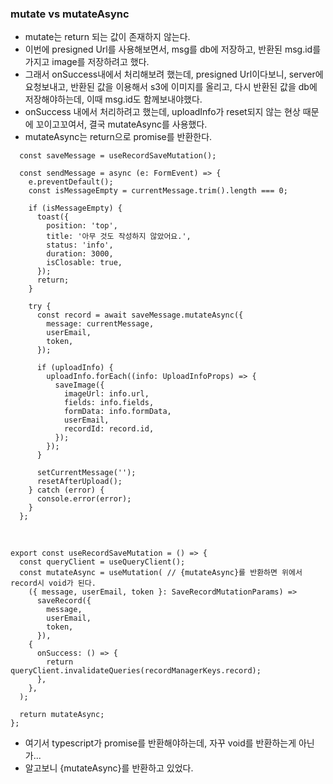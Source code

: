 ### mutate vs mutateAsync

- mutate는 return 되는 값이 존재하지 않는다.
- 이번에 presigned Url를 사용해보면서, msg를 db에 저장하고, 반환된 msg.id를 가지고 image를 저장하려고 했다.
- 그래서 onSuccess내에서 처리해보려 했는데, presigned Url이다보니, server에 요청보내고, 반환된 값을 이용해서 s3에 이미지를 올리고, 다시 반환된 값을 db에 저장해야하는데, 이때 msg.id도 함께보내야했다.
- onSuccess 내에서 처리하려고 했는데, uploadInfo가 reset되지 않는 현상 때문에 꼬이고꼬여서, 결국 mutateAsync를 사용했다.
- mutateAsync는 return으로 promise를 반환한다.

```TSX
  const saveMessage = useRecordSaveMutation();

  const sendMessage = async (e: FormEvent) => {
    e.preventDefault();
    const isMessageEmpty = currentMessage.trim().length === 0;

    if (isMessageEmpty) {
      toast({
        position: 'top',
        title: '아무 것도 작성하지 않았어요.',
        status: 'info',
        duration: 3000,
        isClosable: true,
      });
      return;
    }

    try {
      const record = await saveMessage.mutateAsync({
        message: currentMessage,
        userEmail,
        token,
      });

      if (uploadInfo) {
        uploadInfo.forEach((info: UploadInfoProps) => {
          saveImage({
            imageUrl: info.url,
            fields: info.fields,
            formData: info.formData,
            userEmail,
            recordId: record.id,
          });
        });
      }

      setCurrentMessage('');
      resetAfterUpload();
    } catch (error) {
      console.error(error);
    }
  };
```

<br>

```TSX
export const useRecordSaveMutation = () => {
  const queryClient = useQueryClient();
  const mutateAsync = useMutation( // {mutateAsync}를 반환하면 위에서 record시 void가 된다.
    ({ message, userEmail, token }: SaveRecordMutationParams) =>
      saveRecord({
        message,
        userEmail,
        token,
      }),
    {
      onSuccess: () => {
        return queryClient.invalidateQueries(recordManagerKeys.record);
      },
    },
  );

  return mutateAsync;
};
```

- 여기서 typescript가 promise<RecordMsgProps>를 반환해야하는데, 자꾸 void를 반환하는게 아닌가...
- 알고보니 {mutateAsync}를 반환하고 있었다.

<br>
